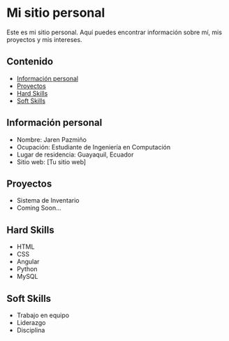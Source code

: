 # Mi sitio personal
Este es mi sitio personal. Aquí puedes encontrar información sobre mí, mis
proyectos y mis intereses.
## Contenido
* [Información personal](#información-personal)
* [Proyectos](#proyectos)
* [Hard Skills](#hard-skills)
* [Soft Skills](#soft-skills)
## Información personal
* Nombre: Jaren Pazmiño
* Ocupación: Estudiante de Ingeniería en Computación
* Lugar de residencia: Guayaquil, Ecuador
* Sitio web: [Tu sitio web]
## Proyectos
* Sistema de Inventario
* Coming Soon...
## Hard Skills
* HTML
* CSS
* Angular
* Python
* MySQL
## Soft Skills
* Trabajo en equipo
* Liderazgo
* Disciplina
